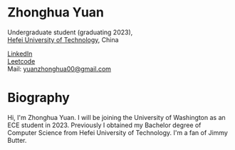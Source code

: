 # Zhonghua Yuan

Undergraduate student (graduating 2023),    
[Hefei University of Technology](http://en.hfut.edu.cn//), China  

[LinkedIn](https://www.linkedin.com/in/zhonghua-yuan-9a847423b/)  
[Leetcode](https://leetcode.com/Dignitas/)  
Mail: yuanzhonghua00@gmail.com
      

# Biography

Hi, I'm Zhonghua Yuan. I will be joining the University of Washington as an ECE student in 2023. Previously I obtained my Bachelor degree of Computer Science from Hefei University of Technology. I'm a fan of Jimmy Butter.
